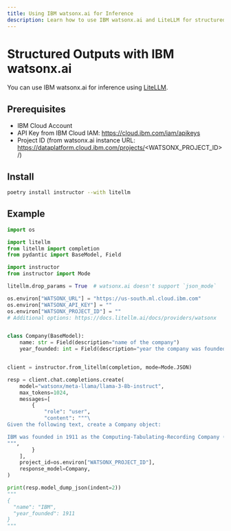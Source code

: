 ```yaml
---
title: Using IBM watsonx.ai for Inference
description: Learn how to use IBM watsonx.ai and LiteLLM for structured outputs, including setup, installation, and coding examples.
---
```


# Structured Outputs with IBM watsonx.ai

You can use IBM watsonx.ai for inference using [LiteLLM](https://docs.litellm.ai/docs/providers/watsonx).

## Prerequisites

- IBM Cloud Account
- API Key from IBM Cloud IAM: https://cloud.ibm.com/iam/apikeys
- Project ID (from watsonx.ai instance URL: https://dataplatform.cloud.ibm.com/projects/<WATSONX_PROJECT_ID>/)

## Install

```bash
poetry install instructor --with litellm
```

## Example

```python
import os

import litellm
from litellm import completion
from pydantic import BaseModel, Field

import instructor
from instructor import Mode

litellm.drop_params = True  # watsonx.ai doesn't support `json_mode`

os.environ["WATSONX_URL"] = "https://us-south.ml.cloud.ibm.com"
os.environ["WATSONX_API_KEY"] = ""
os.environ["WATSONX_PROJECT_ID"] = ""
# Additional options: https://docs.litellm.ai/docs/providers/watsonx


class Company(BaseModel):
    name: str = Field(description="name of the company")
    year_founded: int = Field(description="year the company was founded")


client = instructor.from_litellm(completion, mode=Mode.JSON)

resp = client.chat.completions.create(
    model="watsonx/meta-llama/llama-3-8b-instruct",
    max_tokens=1024,
    messages=[
        {
            "role": "user",
            "content": """\
Given the following text, create a Company object:

IBM was founded in 1911 as the Computing-Tabulating-Recording Company (CTR), a holding company of manufacturers of record-keeping and measuring systems.
""",
        }
    ],
    project_id=os.environ["WATSONX_PROJECT_ID"],
    response_model=Company,
)

print(resp.model_dump_json(indent=2))
"""
{
  "name": "IBM",
  "year_founded": 1911
}
"""
```
